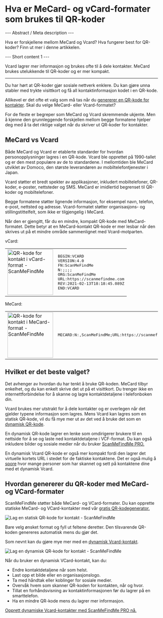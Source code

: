 <h1>Hva er MeCard- og vCard-formater som brukes til QR-koder</h1>

--- Abstract / Meta description ---

Hva er forskjellene mellom MeCard og Vcard? Hva fungerer best for QR-koder? Finn ut mer i denne artikkelen.

--- Short content 1 ---

Vcard lagrer mer informasjon og brukes ofte til å dele kontakter. MeCard brukes utelukkende til QR-koder og er mer kompakt.

----------

<p>Du har hørt at QR-koder gjør sosiale nettverk enklere. Du kan gjøre unna stabler med trykte visittkort og få all kontaktinformasjon kodet i en QR-kode. </p>

<p>Allikevel er det ofte et valg som må tas når du <a href="#static:contact">genererer en QR-kode for kontakter</a>. Skal du velge MeCard- eller Vcard-formatet? </p>

<p>For de fleste er begreper som MeCard og Vcard skremmende ukjente. Men å kjenne den grunnleggende forskjellen mellom begge formatene hjelper deg med å ta det riktige valget når du skriver ut QR-koder for kontakter.</p>

<h2>MeCard vs Vcard</h2>

<p>Både MeCard og Vcard er etablerte standarder for hvordan personopplysninger lagres i en QR-kode. Vcard ble opprettet på 1990-tallet og er den mest populære av de to standardene. I mellomtiden ble MeCard utviklet av Domoco, den største leverandøren av mobiltelefontjenester i Japan.</p>

<p>Vcard støtter et bredt spekter av applikasjoner, inkludert mobiltelefoner, QR-koder, e-poster, nettsteder og SMS. MeCard er imidlertid begrenset til QR-koder og mobiltelefoner. </p>

<p>Begge formatene støtter lignende informasjon, for eksempel navn, telefon, e-post, nettsted og adresse. Vcard-formatet støtter organisasjons- og stillingstittelfelt, som ikke er tilgjengelig i MeCard.</p>

<p>Når den er gjengitt, får du en mindre, kompakt QR-kode med MeCard-formatet. Dette betyr at en MeCard-kontakt QR-kode er mer lesbar når den skrives ut på et mindre område sammenlignet med Vcard-motparten.</p>

<p>vCard:</p>

<table>
    <tr><td><img src="https://media.scanmefindme.com/blog/about_contactformats/files/img 1 - qr vcard.png" width="150" height="150"
        alt="QR-kode for kontakt i vCard-format - ScanMeFindMe">
    </td>
        <td class="notranslate">
<pre>BEGIN:VCARD
VERSION:4.0
FN:ScanMeFindMe
N:;;;;
ORG:ScanMeFindMe
URL:https://scanmefindme.com
REV:2021-02-13T18:18:45.089Z
END:VCARD</pre>
        </td>
    </tr></table>

<p></p>

<p>MeCard:</p>

<table>
    <tr><td><img src="https://media.scanmefindme.com/blog/about_contactformats/files/img 2 - mecard.png" width="150" height="150"
            alt="QR-kode for kontakt i MeCard-format - ScanMeFindMe"></td>
        <td class="notranslate">
            <pre>MECARD:N:,ScanMeFindMe;URL:https://scanmefindme.com;;</pre>
        </td>
    </tr>
</table>

<h2>Hvilket er det beste valget?</h2>

<p>Det avhenger av hvordan du har tenkt å bruke QR-koden. MeCard tilbyr enkelhet, og du kan enkelt skrive det ut på et visittkort. Du trenger ikke en internettforbindelse for å skanne og lagre kontaktdetaljene i telefonboken din.</p>

<p>Vcard brukes mer utstrakt for å dele kontakter og er overlegen når det gjelder typene informasjon som lagres. Mens Vcard kan lagres som en statisk QR-kode, vil du få mye mer ut av det ved å bruke det som en <a href="#article:about_dynamic_contact" title="Dynamisk QR-kode for kontaktkort">dynamisk QR-kode</a>.</p>

<p>En dynamisk QR-kode lagrer en lenke som omdirigerer brukere til en nettside for å se og laste ned kontaktdetaljene i VCF-format. Du kan også inkludere bilder og sosiale medier når du bruker <a href="#pro">ScanMeFindMe PRO.</a></p>

<p>En dynamisk Vcard QR-kode er også mer kompakt fordi den lagrer det virtuelle kortets URL i stedet for de faktiske kontaktene. Det er også mulig å <a href="#article:about_statistics" title="Track QR code scans">spore</a> hvor mange personer som har skannet og sett på kontaktene dine med et dynamisk Vcard.</p>

<h2>Hvordan genererer du QR-koder med MeCard- og VCard-formater</h2>

<p>ScanMeFindMe støtter både MeCard- og VCard-formater. Du kan opprette statiske MeCard- og VCard-kontakter med vår <a href="#static:contact">gratis QR-kodegenerator.</a> </p>

<p class="imageholder">
    <img src="https://media.scanmefindme.com/blog/about_contactformats/files/img 3 - create a qr code for contact.png"
        alt="Lag en statisk QR-kode for kontakt - ScanMeFindMe">
</p>

<p>Bare velg ønsket format og fyll ut feltene deretter. Den tilsvarende QR-koden genereres automatisk mens du gjør det.</p>

<p>Som nevnt kan du gjøre mye mer med en <a href="#article:about_dynamic_contact">dynamisk Vcard-kontakt</a>.</p>

<p class="imageholder">
    <img src="https://media.scanmefindme.com/blog/about_contactformats/files/img 4 - contact card.png"
        alt="Lag en dynamisk QR-kode for kontakt - ScanMeFindMe">
</p>

<p>Når du bruker en dynamisk VCard-kontakt, kan du:</p>

<ul>
    <li>Endre kontaktdetaljene når som helst.</li>
    <li>Last opp et bilde eller en organisasjonslogo.</li>
    <li>Ta med håndtak eller koblinger for sosiale medier.</li>
    <li>Overvåk hvem som skanner QR-koden for kontakten, når og hvor.</li>
    <li>Tillat en forhåndsvisning av kontaktinformasjonen før du lagrer på en smarttelefon.</li>
    <li>Ha en mindre QR-kode mens du lagrer mer informasjon.</li>
</ul>

<p><a href="#pro">Opprett dynamiske Vcard-kontakter med ScanMeFindMe PRO nå.</a></p>
